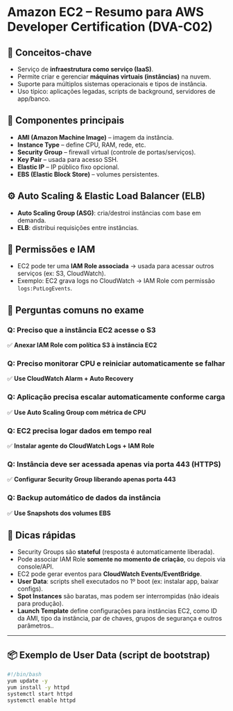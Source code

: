# Amazon EC2 – Resumo para AWS Developer Certification (DVA-C02)

## 🧠 Conceitos-chave
- Serviço de **infraestrutura como serviço (IaaS)**.
- Permite criar e gerenciar **máquinas virtuais (instâncias)** na nuvem.
- Suporte para múltiplos sistemas operacionais e tipos de instância.
- Uso típico: aplicações legadas, scripts de background, servidores de app/banco.

## 🧱 Componentes principais
- **AMI (Amazon Machine Image)** – imagem da instância.
- **Instance Type** – define CPU, RAM, rede, etc.
- **Security Group** – firewall virtual (controle de portas/serviços).
- **Key Pair** – usada para acesso SSH.
- **Elastic IP** – IP público fixo opcional.
- **EBS (Elastic Block Store)** – volumes persistentes.

## ⚙️ Auto Scaling & Elastic Load Balancer (ELB)
- **Auto Scaling Group (ASG)**: cria/destroi instâncias com base em demanda.
- **ELB**: distribui requisições entre instâncias.

## 🔐 Permissões e IAM
- EC2 pode ter uma **IAM Role associada** → usada para acessar outros serviços (ex: S3, CloudWatch).
- Exemplo: EC2 grava logs no CloudWatch → IAM Role com permissão `logs:PutLogEvents`.

## 🧪 Perguntas comuns no exame

### Q: Preciso que a instância EC2 acesse o S3
✅ **Anexar IAM Role com política S3 à instância EC2**

### Q: Preciso monitorar CPU e reiniciar automaticamente se falhar
✅ **Use CloudWatch Alarm + Auto Recovery**

### Q: Aplicação precisa escalar automaticamente conforme carga
✅ **Use Auto Scaling Group com métrica de CPU**

### Q: EC2 precisa logar dados em tempo real
✅ **Instalar agente do CloudWatch Logs + IAM Role**

### Q: Instância deve ser acessada apenas via porta 443 (HTTPS)
✅ **Configurar Security Group liberando apenas porta 443**

### Q: Backup automático de dados da instância
✅ **Use Snapshots dos volumes EBS**

## 📌 Dicas rápidas
- Security Groups são **stateful** (resposta é automaticamente liberada).
- Pode associar IAM Role **somente no momento de criação**, ou depois via console/API.
- EC2 pode gerar eventos para **CloudWatch Events/EventBridge**.
- **User Data**: scripts shell executados no 1º boot (ex: instalar app, baixar configs).
- **Spot Instances** são baratas, mas podem ser interrompidas (não ideais para produção).
- **Launch Template** define configurações para instâncias EC2, como ID da AMI, tipo da instância, par de chaves, grupos de segurança e outros parâmetros..

---

## 📦 Exemplo de User Data (script de bootstrap)
```bash
#!/bin/bash
yum update -y
yum install -y httpd
systemctl start httpd
systemctl enable httpd
